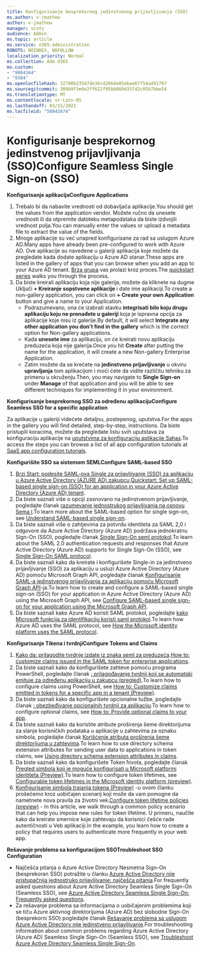 ```yaml
---
title: Konfigurisanje besprekornog jedinstvenog prijavljivanja (SSO)
ms.author: v-jmathew
author: v-jmathew
manager: scotv
audience: Admin
ms.topic: article
ms.service: o365-administration
ROBOTS: NOINDEX, NOFOLLOW
localization_priority: Normal
ms.collection: Adm_O365
ms.custom:
- "9004344"
- "9384"
ms.openlocfilehash: 32790b23547de36cd2864e85ebae67f54ad91707
ms.sourcegitcommit: 309b9f3e6e2ff622f95bb860d337d2c05b7bbe54
ms.translationtype: MT
ms.contentlocale: sr-Latn-RS
ms.lasthandoff: 03/15/2021
ms.locfileid: "50841674"
---
```

# <a name="configure-seamless-single-sign-on-sso"></a><span data-ttu-id="80d63-102">Konfigurisanje besprekornog jedinstvenog prijavljivanja (SSO)</span><span class="sxs-lookup"><span data-stu-id="80d63-102">Configure Seamless Single Sign-on (SSO)</span></span>

<span data-ttu-id="80d63-103">**Konfigurisanje aplikacija**</span><span class="sxs-lookup"><span data-stu-id="80d63-103">**Configure Applications**</span></span>

1. <span data-ttu-id="80d63-104">Trebalo bi da nabavite vrednosti od dobavljača aplikacije.</span><span class="sxs-lookup"><span data-stu-id="80d63-104">You should get the values from the application vendor.</span></span> <span data-ttu-id="80d63-105">Možete ručno da unesete vrednosti ili da otpremite datoteku metapodataka da biste izdvojili vrednost polja.</span><span class="sxs-lookup"><span data-stu-id="80d63-105">You can manually enter the values or upload a metadata file to extract the value of the fields.</span></span>
2. <span data-ttu-id="80d63-106">Mnoge aplikacije su već unapred konfigurisane za rad sa uslugom Azure AD.</span><span class="sxs-lookup"><span data-stu-id="80d63-106">Many apps have already been pre-configured to work with Azure AD.</span></span> <span data-ttu-id="80d63-107">Ove aplikacije su navedene u galeriji aplikacija koje možete da pregledate kada dodate aplikaciju u Azure AD stanar.</span><span class="sxs-lookup"><span data-stu-id="80d63-107">These apps are listed in the gallery of apps that you can browse when you add an app to your Azure AD tenant.</span></span> <span data-ttu-id="80d63-108">[Brza grupa](https://docs.microsoft.com/azure/active-directory/manage-apps/add-application-portal-configure) vas prolazi kroz proces.</span><span class="sxs-lookup"><span data-stu-id="80d63-108">The [quickstart series](https://docs.microsoft.com/azure/active-directory/manage-apps/add-application-portal-configure) walks you through the process.</span></span>
3. <span data-ttu-id="80d63-109">Da biste kreirali aplikaciju koja nije galerija, možete da kliknete na dugme Uključi **+ Kreiranje sopstvene aplikacije** i date ime aplikaciji.</span><span class="sxs-lookup"><span data-stu-id="80d63-109">To create a non-gallery application, you can click on **+ Create your own Application** button and give a name to your Application.</span></span>
    - <span data-ttu-id="80d63-110">Podrazumevano, ona će izabrati stavku **integrisati bilo koju drugu aplikaciju koju ne pronađete u galeriji** koja je ispravna opcija za aplikacije koje nisu iz galerije.</span><span class="sxs-lookup"><span data-stu-id="80d63-110">By default, it will select **Integrate any other application you don't find in the gallery** which is the correct option for Non-gallery applications.</span></span>
    - <span data-ttu-id="80d63-111">Kada **unesete ime** za aplikaciju, on će kreirati novu aplikaciju preduzeća koja nije galerija.</span><span class="sxs-lookup"><span data-stu-id="80d63-111">Once you hit **Create** after putting the name for the application, it will create a new Non-gallery Enterprise Application.</span></span>
    - <span data-ttu-id="80d63-112">Zatim možete da se krećete na **jedinstveno prijavljivanje** u okviru **upravljanja** tom aplikacijom i moći ćete da vidite različitu tehniku za primenu u okruženju.</span><span class="sxs-lookup"><span data-stu-id="80d63-112">Then, you may navigate to **Single Sign-on** under **Manage** of that application and you will be able to see different techniques for implementing it in your environment.</span></span>

<span data-ttu-id="80d63-113">**Konfigurisanje besprekornog SSO za određenu aplikaciju**</span><span class="sxs-lookup"><span data-stu-id="80d63-113">**Configure Seamless SSO for a specific application**</span></span>

<span data-ttu-id="80d63-114">Za aplikacije u galeriji videćete detaljnu, postepenog, uputstva.</span><span class="sxs-lookup"><span data-stu-id="80d63-114">For the apps in the gallery you will find detailed, step-by-step, instructions.</span></span> <span data-ttu-id="80d63-115">Da biste pristupili koracima, možete da pregledate listu svih uputstava za konfiguraciju aplikacije na [uputstvima za konfiguraciju aplikacije Sahas](https://docs.microsoft.com/azure/active-directory/saas-apps/tutorial-list).</span><span class="sxs-lookup"><span data-stu-id="80d63-115">To access the steps you can browse a list of all app configuration tutorials at [SaaS app configuration tutorials](https://docs.microsoft.com/azure/active-directory/saas-apps/tutorial-list).</span></span>

<span data-ttu-id="80d63-116">**Konfigurišite SSO sa sistemom SEML**</span><span class="sxs-lookup"><span data-stu-id="80d63-116">**Configure SAML-based SSO**</span></span>

1. <span data-ttu-id="80d63-117">[Brzi Start: podesite SAML-ova Single za prijavljivanje (SSO) za aplikaciju u Azure Active Directory (AZURE AD) zakupcu](https://docs.microsoft.com/azure/active-directory/manage-apps/add-application-portal-setup-sso).</span><span class="sxs-lookup"><span data-stu-id="80d63-117">[Quickstart: Set up SAML-based single sign-on (SSO) for an application in your Azure Active Directory (Azure AD) tenant](https://docs.microsoft.com/azure/active-directory/manage-apps/add-application-portal-setup-sso).</span></span>
2. <span data-ttu-id="80d63-118">Da biste saznali više o opciji zasnovano na jedinstvenom prijavljivanje, pogledajte članak [razumevanje jednostrukog prijavljivanja na osnovu Sema l](https://docs.microsoft.com/azure/active-directory/manage-apps/configure-saml-single-sign-on).</span><span class="sxs-lookup"><span data-stu-id="80d63-118">To learn more about the SAML-based option for single sign-on, see [Understand SAML-based single sign-on](https://docs.microsoft.com/azure/active-directory/manage-apps/configure-saml-single-sign-on).</span></span>
3. <span data-ttu-id="80d63-119">Da biste saznali više o zahtjevima za potvrdu identiteta za SAML 2,0 i odgovore da Azure Active Directory (Azure AD) podržava jednokratnu Sign-On (SSO), pogledajte članak [Single Sign-On seml protokol](https://docs.microsoft.com/azure/active-directory/develop/single-sign-on-saml-protocol).</span><span class="sxs-lookup"><span data-stu-id="80d63-119">To learn about the SAML 2.0 authentication requests and responses that Azure Active Directory (Azure AD) supports for Single Sign-On (SSO), see [Single Sign-On SAML protocol](https://docs.microsoft.com/azure/active-directory/develop/single-sign-on-saml-protocol).</span></span>
4. <span data-ttu-id="80d63-120">Da biste saznali kako da kreirate i konfigurišete Single-in za jedinstveno prijavljivanje (SSO) za aplikaciju u usluzi Azure Active Directory (Azure AD) pomoću Microsoft Graph API, pogledajte članak [Konfigurisanje SAML-a jedinstvenog prijavljivanja za aplikaciju pomoću Microsoft Graph API](https://docs.microsoft.com/graph/application-saml-sso-configure-api)-ja.</span><span class="sxs-lookup"><span data-stu-id="80d63-120">To learn how to create and configure a SAML-based single sign-on (SSO) for your application in Azure Active Directory (Azure AD) using the Microsoft Graph API, see [Configure SAML-based single sign-on for your application using the Microsoft Graph API](https://docs.microsoft.com/graph/application-saml-sso-configure-api).</span></span>
5. <span data-ttu-id="80d63-121">Da biste saznali kako Azure AD koristi SAML protokol, pogledajte [kako Microsoft funkcija za identifikaciju koristi saml protokol](https://docs.microsoft.com/azure/active-directory/develop/active-directory-saml-protocol-reference).</span><span class="sxs-lookup"><span data-stu-id="80d63-121">To learn how Azure AD uses the SAML protocol, see [How the Microsoft identity platform uses the SAML protocol](https://docs.microsoft.com/azure/active-directory/develop/active-directory-saml-protocol-reference).</span></span>

<span data-ttu-id="80d63-122">**Konfigurisanje Tikena i tvrdnji**</span><span class="sxs-lookup"><span data-stu-id="80d63-122">**Configure Tokens and Claims**</span></span>

1. <span data-ttu-id="80d63-123">[Kako da: prilagodite tvrdnje izdate iz znaka seml za preduzeća](https://docs.microsoft.com/azure/active-directory/develop/active-directory-saml-claims-customization).</span><span class="sxs-lookup"><span data-stu-id="80d63-123">[How to: customize claims issued in the SAML token for enterprise applications](https://docs.microsoft.com/azure/active-directory/develop/active-directory-saml-claims-customization).</span></span>
2. <span data-ttu-id="80d63-124">Da biste saznali kako da konfigurišete zahteve pomoću programa PowerShell, pogledajte članak [: prilagođavanje tvrdnji koji se automatski emituje za određenu aplikaciju u zakupcu (pregled)](https://docs.microsoft.com/azure/active-directory/develop/active-directory-claims-mapping).</span><span class="sxs-lookup"><span data-stu-id="80d63-124">To learn how to configure claims using PowerShell, see [How to: Customize claims emitted in tokens for a specific app in a tenant (Preview)](https://docs.microsoft.com/azure/active-directory/develop/active-directory-claims-mapping).</span></span>
3. <span data-ttu-id="80d63-125">Da biste saznali kako da konfigurišete opcionalne tužbe, pogledajte članak [: obezbeđivanje opcionalnih tvrdnji za aplikaciju](https://docs.microsoft.com/azure/active-directory/develop/active-directory-optional-claims).</span><span class="sxs-lookup"><span data-stu-id="80d63-125">To learn how to configure optional claims, see [How to: Provide optional claims to your app](https://docs.microsoft.com/azure/active-directory/develop/active-directory-optional-claims).</span></span>
4. <span data-ttu-id="80d63-126">Da biste saznali kako da koristite atribute proširenja šeme direktorijuma za slanje korisničkih podataka u aplikacije u zahtevima za oznaku simbola, pogledajte članak [Korišćenje atributa proširenja šeme direktorijuma u zahtevima](https://docs.microsoft.com/azure/active-directory/develop/active-directory-schema-extensions).</span><span class="sxs-lookup"><span data-stu-id="80d63-126">To learn how to use directory schema extension attributes for sending user data to applications in token claims, see [Using directory schema extension attributes in claims](https://docs.microsoft.com/azure/active-directory/develop/active-directory-schema-extensions).</span></span>
5. <span data-ttu-id="80d63-127">Da biste saznali kako da konfigurišete Token ћivota, pogledajte članak [Pregled simbola koji je moguće konfigurisati u Microsoft platformi identiteta (Preview)](https://docs.microsoft.com/azure/active-directory/develop/active-directory-configurable-token-lifetimes).</span><span class="sxs-lookup"><span data-stu-id="80d63-127">To learn how to configure token lifetimes, see [Configurable token lifetimes in the Microsoft identity platform (preview)](https://docs.microsoft.com/azure/active-directory/develop/active-directory-configurable-token-lifetimes).</span></span>
6. <span data-ttu-id="80d63-128">[Konfigurisanje simbola trajanja tokena (Preview)](https://docs.microsoft.com/azure/active-directory/develop/configure-token-lifetimes) -u ovom članku prošećemo kroz uobičajen scenarij koji može da vam pomogne da nametnete nova pravila za životni vek.</span><span class="sxs-lookup"><span data-stu-id="80d63-128">[Configure token lifetime policies (preview)](https://docs.microsoft.com/azure/active-directory/develop/configure-token-lifetimes) - In this article, we walk through a common policy scenario that can help you impose new rules for token lifetime.</span></span> <span data-ttu-id="80d63-129">U primeru, naučite kako da kreirate smernice koje zahtevaju da korisnici češće rade autentičnosti u Veb aplikaciji.</span><span class="sxs-lookup"><span data-stu-id="80d63-129">In the example, you learn how to create a policy that requires users to authenticate more frequently in your web app.</span></span>

<span data-ttu-id="80d63-130">**Rešavanje problema sa konfiguracijom SSO**</span><span class="sxs-lookup"><span data-stu-id="80d63-130">**Troubleshoot SSO Configuration**</span></span>

- <span data-ttu-id="80d63-131">Najčešća pitanja o Azure Active Directory Nesmetna Sign-On (besprekoran SSO) potražite u članku [Azure Active Directory nije pristupačnija jednostruko prijavljivanje: najčešća pitanja](https://docs.microsoft.com/azure/active-directory/hybrid/how-to-connect-sso-faq).</span><span class="sxs-lookup"><span data-stu-id="80d63-131">For frequently asked questions about Azure Active Directory Seamless Single Sign-On (Seamless SSO), see [Azure Active Directory Seamless Single Sign-On: Frequently asked questions](https://docs.microsoft.com/azure/active-directory/hybrid/how-to-connect-sso-faq).</span></span>
- <span data-ttu-id="80d63-132">Za rešavanje problema sa informacijama o uobičajenim problemima koji se tiču Azure aktivnog direktorijuma (Azure AD) bez slobodne Sign-On (besprekorni SSO) pogledajte članak [Rešavanje problema sa uslugom Azure Active Directory nije jedinstveno prijavljivanje](https://docs.microsoft.com/azure/active-directory/hybrid/tshoot-connect-sso).</span><span class="sxs-lookup"><span data-stu-id="80d63-132">For troubleshooting information about common problems regarding Azure Active Directory (Azure AD) Seamless Single Sign-On (Seamless SSO), see [Troubleshoot Azure Active Directory Seamless Single Sign-On](https://docs.microsoft.com/azure/active-directory/hybrid/tshoot-connect-sso).</span></span>
